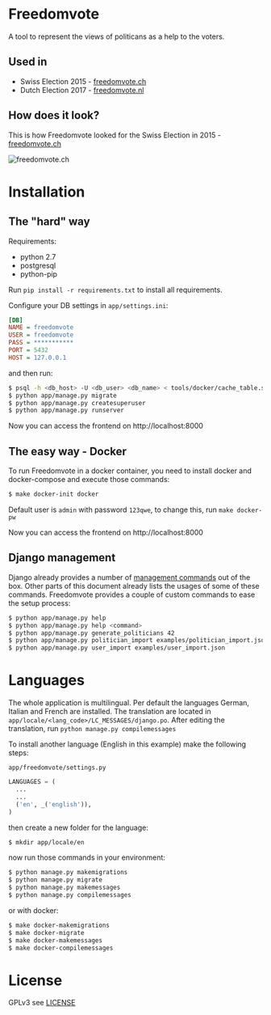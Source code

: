 # Freedomvote
A tool to represent the views of politicans as a help to the voters.

## Used in

* Swiss Election 2015 - [freedomvote.ch](https://freedomvote.ch/)
* Dutch Election 2017 - [freedomvote.nl](https://freedomvote.nl/)

## How does it look?

This is how Freedomvote looked for the Swiss Election in 2015 - [freedomvote.ch](https://freedomvote.ch/)

![freedomvote.ch](https://raw.githubusercontent.com/freedomvote/freedomvote/master/tools/screenshot.png)

# Installation
## The "hard" way
Requirements:

* python 2.7
* postgresql
* python-pip

Run `pip install -r requirements.txt` to install all requirements.

Configure your DB settings in `app/settings.ini`:

```ini
[DB]
NAME = freedomvote
USER = freedomvote
PASS = ***********
PORT = 5432
HOST = 127.0.0.1
```

and then run:

```bash
$ psql -h <db_host> -U <db_user> <db_name> < tools/docker/cache_table.sql
$ python app/manage.py migrate
$ python app/manage.py createsuperuser
$ python app/manage.py runserver
```

Now you can access the frontend on http://localhost:8000

## The easy way - Docker
To run Freedomvote in a docker container, you need to install docker and docker-compose and execute those commands:

```bash
$ make docker-init docker
```
Default user is `admin` with password `123qwe`, to change this, run `make docker-pw`

Now you can access the frontend on http://localhost:8000

## Django management
Django already provides a number of [management commands](https://docs.djangoproject.com/en/1.10/ref/django-admin/) out of the box.
Other parts of this document already lists the usages of some of these commands.
Freedomvote provides a couple of custom commands to ease the setup process:

```bash
$ python app/manage.py help
$ python app/manage.py help <command>
$ python app/manage.py generate_politicians 42
$ python app/manage.py politician_import examples/politician_import.json
$ python app/manage.py user_import examples/user_import.json
```

# Languages
The whole application is multilingual. Per default the languages German, Italian and French are installed.
The translation are located in `app/locale/<lang_code>/LC_MESSAGES/django.po`. After editing the translation, run `python manage.py compilemessages`

To install another language (English in this example) make the following steps:

`app/freedomvote/settings.py`
```python
LANGUAGES = (
  ...
  ...
  ('en', _('english')),
)
```
then create a new folder for the language:
```bash
$ mkdir app/locale/en
```
now run those commands in your environment:
```bash
$ python manage.py makemigrations
$ python manage.py migrate
$ python manage.py makemessages
$ python manage.py compilemessages
```
or with docker:
```bash
$ make docker-makemigrations
$ make docker-migrate
$ make docker-makemessages
$ make docker-compilemessages
```

# License
GPLv3 see [LICENSE](https://github.com/freedomvote/freedomvote/blob/master/LICENSE)
